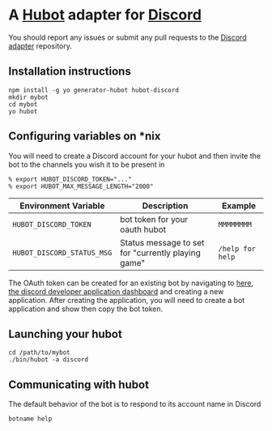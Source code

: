 # A [Hubot](https://github.com/github/hubot) adapter for [Discord](https://discordapp.com/)

You should report any issues or submit any pull requests to the
[Discord adapter](https://github.com/thetimpanist/hubot-discord) repository.

## Installation instructions

    npm install -g yo generator-hubot hubot-discord
    mkdir mybot
    cd mybot
    yo hubot

## Configuring variables on *nix
You will need to create a Discord account for your hubot and then invite the bot
to the channels you wish it to be present in

    % export HUBOT_DISCORD_TOKEN="..."
    % export HUBOT_MAX_MESSAGE_LENGTH="2000"

Environment Variable | Description | Example
--- | --- | ---
`HUBOT_DISCORD_TOKEN` | bot token for your oauth hubot | `MMMMMMMM`
`HUBOT_DISCORD_STATUS_MSG` | Status message to set for "currently playing game" | `/help for help`

The OAuth token can be created for an existing bot by navigating to [here, the discord developer application dashboard](https://discordapp.com/developers/applications/me) and creating a new application.
After creating the application, you will need to create a bot application and show then copy the bot token.

## Launching your hubot
    
    cd /path/to/mybot
    ./bin/hubot -a discord

## Communicating with hubot
The default behavior of the bot is to respond to its account name in Discord

    botname help
